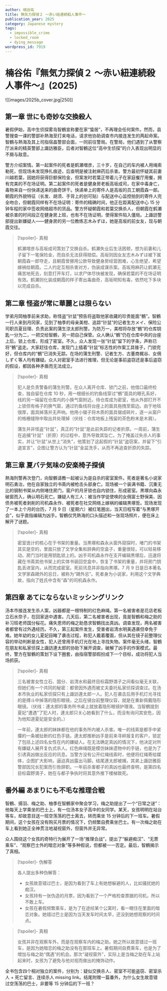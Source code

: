 ```yaml
---
author: 楠谷佑
title: 無気力探偵２ ～赤い紐連続殺人事件～
publication_year: 2025
category: Japanese mystery
tags:
  - impossible_crime
  - locked_room
  - dying_message
wordpress_id: 7919
---
```


# 楠谷佑『無気力探偵２ ～赤い紐連続殺人事件～』(2025)

![[images/2025b_cover.jpg|250]]

## 第一章 世にも奇妙な交換殺人

暑假伊始，高中生侦探雾岛智鶴宣称要在家“蛰居”，不再理会任何案件。然而，县警搜查一课的警部补熱海至打来电话，请求他协助调查市内接连发生的两起命案。智鶴与熱海及其上司指宿晶警部会面，一同前往警局。在警局，他们遇到了从警察厅派来的精英警部上諏訪雅臣，后者对智鶴这位“高中生侦探”的介入表现出明显的不屑与敌意。

警方介绍案情。第一起案件的死者是鹤瀬増彦，三十岁，在自己的车内被人用绳索勒死，但现场未发现挣扎痕迹，后查明是被注射麻药后杀害。警方最初怀疑其前妻川越若葉，因她将获得巨额保险金，但案发时若葉正带着儿子在家庭餐厅用餐，拥有完美的不在场证明。第二起案件的死者是健身房老板高坂成司，在家中毒身亡，毒物来自一份快递送来的曲奇饼干。快递单上的寄件人是高坂的员工朝霞森一郎。朝霞的外貌特征（长发、胡须、手背上的创可贴）与配送中心监控拍到的寄件人完全吻合，但朝霞同样有不在场证明：寄件的精确时间，他正在距离配送中心 15 分钟车程的家中签收网络超市的货品。警方怀疑朝霞和若葉交换杀人，但朝霞在鹤瀬被杀害的时间段正在健身房上班，也有不在场证明，使得案件陷入僵局。上諏訪警部提出新嫌疑人——健身房的另一位教练志木みずほ，她是高坂的前女友，现与朝霞交往。

> [!spoiler]- 真相
> 
> 鹤瀬增彦与高坂成司策划了交换自杀。鹤瀬失业后生活困顿，想为前妻和儿子留下一笔保险金，而自杀无法获得赔偿。高坂则因女友志木みずほ被下属朝霞森一郎夺走，且朝霞曾挪用公款导致健身房经营困难，心生绝望，希望嫁祸给朝霞。二人约定互相杀害对方，伪装成谋杀案。高坂用麻药让鹤瀬无痛苦地死去，刻意打开车灯，以求尸体尽快被发现，确保若葉的不在场证明有效。鹤瀬则化装成朝霞的样子寄出毒曲奇，高坂明知有毒，依然吃下多块以完成自杀。

## 第二章 怪盗が常に華麗とは限らない

学弟月岡柚季前来求助，称怪盗“针鼠”预告将盗取他家收藏的珍贵能面“鵺”。智鶴一行人来到月冈家，见到了柚季的母亲美柑、追踪“针鼠”的记者生方メイ、保险公司职员夏目理、负责此案的蒲生涼太郎刑警。为防万一，美柑将存放“鵺”的仓库钥匙一分为二，一把交给智鶴，另一把自己保管。众人确认“鵺”仍在仓库中央的台座上后，锁上仓库，形成了密室。不久，众人发现一张“针鼠”留下的字条，声称已将“鵺”盗走。大家赶往仓库，发现门上插着“针鼠”标志性的作案工具锥子，门锁完好，但仓库内的“鵺”已消失无踪。在场的蒲生刑警、记者生方、古董商梶谷、女佣しずく等人均有嫌疑。众人对密室手法进行推理，但无论是事前盗窃还是事后盗窃的假设，都因各种矛盾而无法成立。

> [!spoiler]- 真相
> 
> 犯人是负责警备的蒲生刑警。在众人离开仓库、锁门之前，他借口最终检查，独自留在仓库 10 秒，用一根细长的钓鱼线穿过“鵺”面具的眼孔系好，线的另一端留在仓库内的小换气窗附近。待仓库成为密室，他从外部打开不上锁但有格子的换气窗，通过钓鱼线将台座上的面具拖拽至窗边。由于地毯很厚，面具掉落并无声响。他用小锯子将木质的面具锯成碎片，逐一从窗户的格栅缝隙中取出并处理掉（伏线：仓库地板上残留的茶色粉末是木屑）。
> 
> 蒲生并非怪盗“针鼠”，真正的“针鼠”是此前失踪的记者折原。一周前，蒲生在追捕“针鼠”（折原）的过程中，意外导致其坠亡。为了掩盖过失杀人的事实，并让“针鼠”从世上“消失”，他策划了这起假的“针鼠”盗窃案，并留下“引退宣言”，企图让警方认为“针鼠”金盆洗手，从而不再追查折原的失踪。

## 第三章 夏バテ気味の安楽椅子探偵

熱海刑警再次登门，向智鶴请教一起被认为是自杀的密室案件。死者是著名小说家明石勇治，他在自家独立的书斋内被枪击头部身亡。现场被一个装满书籍、沉重无比的钢制书架从内侧堵住房门，窗户的月牙锁也自内锁住，形成密室。黒塚向森永破窗而入，确认明石死亡。嫌疑人有三人：被当作学徒使唤的女佣富士野保美、因债务被死者剥削的司机森永作、被死者在社交网络上嫁祸的编辑黒塚哲。现场发现了一本上个月的台历，7 月 9 日（星期六）被红笔圈出，当天日程写着“与黒塚开会”，似乎直指编辑为凶手。智鶴仅凭熱海的口头描述和一张现场照片，便在床上解开了谜题。

> [!spoiler]- 真相
> 
> 密室诡计的核心在于书架的重量。当黒塚和森永从窗外窥探时，堵门的书架其实是空的，里面只放了文学全集和辞典的空盒子，重量很轻，可以轻易移动。房门当时是用钥匙锁上的。凶手司机森永作在支开编辑黒塚后，迅速将藏在书斋其他书架上的实体书装回空盒中，恢复了书架的重量，并将房门钥匙丢进室内，从而完成密室。死前讯息并非指向黒塚。7 月 9 日是日本著名文学家森鷗外的忌日，被称为“鷗外忌”。死者身为小说家，利用这个文学典故，指向了姓氏中含有“森”的司机森永作。

## 第四章 あてにならないミッシングリンク

汤本市接连发生杀人案，凶器都是一根特制的红色麻绳。第一名被害者是花店老板立石水奈子，在回家途中遇害。几天后，第二名被害者出现，竟是智鶴和梅之助的补习班老师国分桜花。痛失恩师的梅之助恳求智鶴找出真凶。调查发现，两名被害者都曾有过外遇经历。不久，第三起案件发生，受害者岩清水明美遇袭但幸免于难。她年幼的女儿夏妃目睹了袭击过程，称犯人戴着覆面，但从其在镜子前整理仪容的举动判断是女性，犯人还曾用手机灯光在地上寻找失物。案件毫无头绪，智鶴在朋友和私家侦探上諏訪連太郎的协助下展开调查，破解了凶手的作案模式。最终，警方在智鶴的策划下设下圈套，由指宿警部假扮成下一个目标，成功将犯人当场抓获。

> [!spoiler]- 真相
> 
> 三名被害女性立石、国分、岩清水和最终目标霜野満子之间看似毫无关联，但她们有一个共同的秘密：都曾因外遇而被丈夫委托私家侦探调查过。在汤本市执业的私家侦探只有上諏訪連太郎一人。犯人在袭击后用手机灯光寻找的是搏斗中掉落的隐形眼镜，之后在镜台前整理仪容，就是在重新佩戴隐形眼镜。（伏线：連太郎的事务所书桌上就放着隐形眼镜护理液。当智鶴提到夏妃“遭遇”了犯人时，連太郎只关心她看到了什么，而没有询问其安危，因为他知道夏妃是安全的。）
> 
> 一年前，連太郎的妹妹都在他的事务所内被人杀害。唯一的线索是都手中紧攥的一条被扯断的红色手链。連太郎推断凶手是前来寻衅报复的客户，锁定了包括上述四名女性在内的嫌疑人。在无法确定真凶的情况下，他决定对所有嫌疑人展开复仇式杀人。红色麻绳既是模仿妹妹遗物中的手链，也是为了引诱真凶做出反应的讯息。当警方没有公开红绳线索时，他便将红绳寄给媒体，企图扩大影响，逼迫真凶露出马脚。结尾連太郎被捕，其弟上諏訪雅臣警部因兄长犯案而引咎辞职。一年前杀害都子的真凶也最终查明，是第四名目标霜野満子，她在与都子争执时将其意外推下楼梯致死。

## 番外編 あまりにも不毛な推理合戦

智鶴、揚羽、梅之助、柚季在智鶴家中聚会学习，梅之助提出了一个“日常之谜”：他每天上学乘坐的巴士上，有一位汤本女子高中的女同学。某天，女孩明明在站台等车，却故意目送一班空荡荡的巴士离去，转而乘坐 15 分钟后的下一班车。暑假期间，这个女孩在没有购买月票的情况下，仍频繁自费乘坐巴士。有一次梅之助在车上看到她正全神贯注地凝视窗外，但窗外并无异常。

众人围绕这个女孩的奇特行为展开了一场“推理合战”，提出了“躲避痴汉”、“无票乘车”、“观察巴士外的暗恋对象”等多种假说，但都被一一否定。最后，智鶴揭示了真相。

> [!spoiler]- 伪解答
> 
> 各人提出多种伪解答：
> - 女孩故意错过巴士，是因为看到了车上有她想躲避的人，比如骚扰她的痴汉。
> - 女孩持有一张伪造的月票，因为看到了一个严格检查票据的司机，所以不敢上车。
> - 女孩在暑假频繁乘车，是为了在途经某个公寓时，看一眼住在里面的暗恋对象。她错过巴士是因为当天发车时间太早，还没到她想观察的时间点。

> [!spoiler]- 真相
> 
> 女孩并非在观察车外，而是在观察车内的梅之助。她之所以故意错过一班车，是因为她暗恋的梅之助没有在那班车上。暑假期间自费乘车，也是为了增加与梅之助“偶遇”的机会。那次“凝视窗外”，实际上是当梅之助在车上站起来时，女孩为了避免与他对视而做出的掩饰动作。

全书包含四个相对独立的案件，分别为：疑似交换杀人、密室不可能盗窃、密室杀人 + 死亡留言、连续杀人 missing link。结尾附赠一篇番外，为什么女生故意错过空荡荡的巴士，非要等 15 分钟后的下一班？
